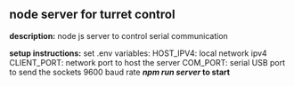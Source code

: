 ## node server for turret control
**description:**
node js server to control serial communication

**setup instructions:**
set .env variables:
HOST_IPV4: local network ipv4
CLIENT_PORT: network port to host the server
COM_PORT: serial USB port to send the sockets
9600 baud rate
***npm run server* to start**